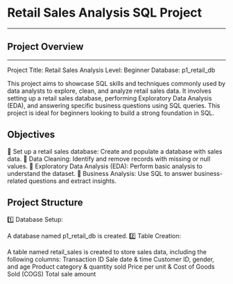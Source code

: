  # Retail Sales Analysis SQL Project
 ---
 ## Project Overview
 ---
Project Title: Retail Sales Analysis
Level: Beginner
Database: p1_retail_db

This project aims to showcase SQL skills and techniques commonly used by data analysts to explore, clean, and analyze retail sales data. It involves setting up a retail sales database, performing Exploratory Data Analysis (EDA), and answering specific business questions using SQL queries. This project is ideal for beginners looking to build a strong foundation in SQL.

 ## Objectives
🔹 Set up a retail sales database: Create and populate a database with sales data.
🔹 Data Cleaning: Identify and remove records with missing or null values.
🔹 Exploratory Data Analysis (EDA): Perform basic analysis to understand the dataset.
🔹 Business Analysis: Use SQL to answer business-related questions and extract insights.

 ## Project Structure
1️⃣ Database Setup:

A database named p1_retail_db is created.
2️⃣ Table Creation:

A table named retail_sales is created to store sales data, including the following columns:
Transaction ID
Sale date & time
Customer ID, gender, and age
Product category & quantity sold
Price per unit & Cost of Goods Sold (COGS)
Total sale amount



























